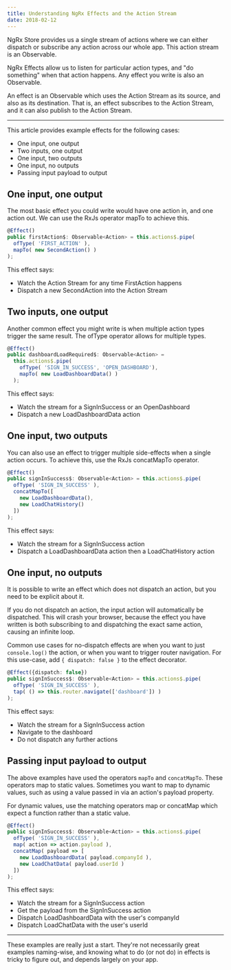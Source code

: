 ```yaml
---
title: Understanding NgRx Effects and the Action Stream
date: 2018-02-12
---
```


NgRx Store provides us a single stream of actions where we can either dispatch or subscribe any action across our whole app. This action stream is an Observable.

NgRx Effects allow us to listen for particular action types, and "do something" when that action happens. Any effect you write is also an Observable.

An effect is an Observable which uses the Action Stream as its source, and also as its destination. That is, an effect subscribes to the Action Stream, and it can also publish to the Action Stream.

---

This article provides example effects for the following cases:

- One input, one output
- Two inputs, one output
- One input, two outputs
- One input, no outputs
- Passing input payload to output

## One input, one output

The most basic effect you could write would have one action in, and one action out. We can use the RxJs operator mapTo to achieve this.

```ts
@Effect()
public firstAction$: Observable<Action> = this.actions$.pipe(
  ofType( 'FIRST_ACTION' ),
  mapTo( new SecondAction() )
);
```

This effect says:

- Watch the Action Stream for any time FirstAction happens
- Dispatch a new SecondAction into the Action Stream

## Two inputs, one output

Another common effect you might write is when multiple action types trigger the same result. The ofType operator allows for multiple types.

```ts
@Effect()
public dashboardLoadRequired$: Observable<Action> =
  this.actions$.pipe(
    ofType( 'SIGN_IN_SUCCESS', 'OPEN_DASHBOARD'),
    mapTo( new LoadDashboardData() )
  );
```

This effect says:

- Watch the stream for a SignInSuccess or an OpenDashboard
- Dispatch a new LoadDashboardData action

## One input, two outputs

You can also use an effect to trigger multiple side-effects when a single action occurs. To achieve this, use the RxJs concatMapTo operator.

```ts
@Effect()
public signInSuccess$: Observable<Action> = this.actions$.pipe(
  ofType( 'SIGN_IN_SUCCESS' ),
  concatMapTo([
    new LoadDashboardData(),
    new LoadChatHistory()
  ])
);
```

This effect says:

- Watch the stream for a SignInSuccess action
- Dispatch a LoadDashboardData action then a LoadChatHistory action

## One input, no outputs

It is possible to write an effect which does not dispatch an action, but you need to be explicit about it.

If you do not dispatch an action, the input action will automatically be dispatched. This will crash your browser, because the effect you have written is both subscribing to and dispatching the exact same action, causing an infinite loop.

Common use cases for no-dispatch effects are when you want to just `console.log()` the action, or when you want to trigger router navigation.
For this use-case, add `{ dispatch: false }` to the effect decorator.

```ts
@Effect({dispatch: false})
public signInSuccess$: Observable<Action> = this.actions$.pipe(
  ofType( 'SIGN_IN_SUCCESS' ),
  tap( () => this.router.navigate(['dashboard']) )
);
```

This effect says:

- Watch the stream for a SignInSuccess action
- Navigate to the dashboard
- Do not dispatch any further actions

## Passing input payload to output

The above examples have used the operators `mapTo` and `concatMapTo`. These operators map to static values. Sometimes you want to map to dynamic values, such as using a value passed in via an action's payload property.

For dynamic values, use the matching operators map or concatMap which expect a function rather than a static value.

```ts
@Effect()
public signInSuccess$: Observable<Action> = this.actions$.pipe(
  ofType( 'SIGN_IN_SUCCESS' ),
  map( action => action.payload ),
  concatMap( payload => [
    new LoadDashboardData( payload.companyId ),
    new LoadChatData( payload.userId )
  ])
);
```

This effect says:

- Watch the stream for a SignInSuccess action
- Get the payload from the SignInSuccess action
- Dispatch LoadDashboardData with the user's companyId
- Dispatch LoadChatData with the user's userId

---

These examples are really just a start. They're not necessarily great examples naming-wise, and knowing what to do (or not do) in effects is tricky to figure out, and depends largely on your app.
